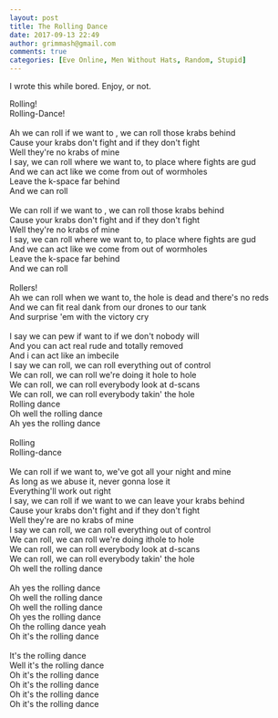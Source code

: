 ```yaml
---
layout: post
title: The Rolling Dance
date: 2017-09-13 22:49
author: grimmash@gmail.com
comments: true
categories: [Eve Online, Men Without Hats, Random, Stupid]
---
```

I wrote this while bored. Enjoy, or not.

Rolling!<br />
Rolling-Dance!<br />
<br />
Ah we can roll if we want to , we can roll those krabs behind<br />
Cause your krabs don't fight and if they don't fight<br />
Well they're no krabs of mine<br />
I say, we can roll where we want to, to place where fights are gud<br />
And we can act like we come from out of wormholes<br />
Leave the k-space far behind<br />
And we can roll<br />
<br />
We can roll if we want to , we can roll those krabs behind<br />
Cause your krabs don't fight and if they don't fight<br />
Well they're no krabs of mine<br />
I say, we can roll where we want to, to place where fights are gud<br />
And we can act like we come from out of wormholes<br />
Leave the k-space far behind<br />
And we can roll<br />
<br />
Rollers!<br />
Ah we can roll when we want to, the hole is dead and there's no reds<br />
And we can fit real dank from our drones to our tank<br />
And surprise 'em with the victory cry<br />
<br />
I say we can pew if want to if we don't nobody will<br />
And you can act real rude and totally removed<br />
And i can act like an imbecile<br />
I say we can roll, we can roll everything out of control<br />
We can roll, we can roll we're doing it hole to hole<br />
We can roll, we can roll everybody look at d-scans<br />
We can roll, we can roll everybody takin' the hole<br />
Rolling dance<br />
Oh well the rolling dance<br />
Ah yes the rolling dance<br />
<br />
Rolling<br />
Rolling-dance<br />
<br />
We can roll if we want to, we've got all your night and mine<br />
As long as we abuse it, never gonna lose it<br />
Everything'll work out right<br />
I say, we can roll if we want to we can leave your krabs behind<br />
Cause your krabs don't fight and if they don't fight<br />
Well they're are no krabs of mine<br />
I say we can roll, we can roll everything out of control<br />
We can roll, we can roll we're doing ithole to hole<br />
We can roll, we can roll everybody look at d-scans<br />
We can roll, we can roll everybody takin' the hole<br />
Oh well the rolling dance<br />
<br />
Ah yes the rolling dance<br />
Oh well the rolling dance<br />
Oh well the rolling dance<br />
Oh yes the rolling dance<br />
Oh the rolling dance yeah<br />
Oh it's the rolling dance<br />
<br />
It's the rolling dance<br />
Well it's the rolling dance<br />
Oh it's the rolling dance<br />
Oh it's the rolling dance<br />
Oh it's the rolling dance<br />
Oh it's the rolling dance<br />
